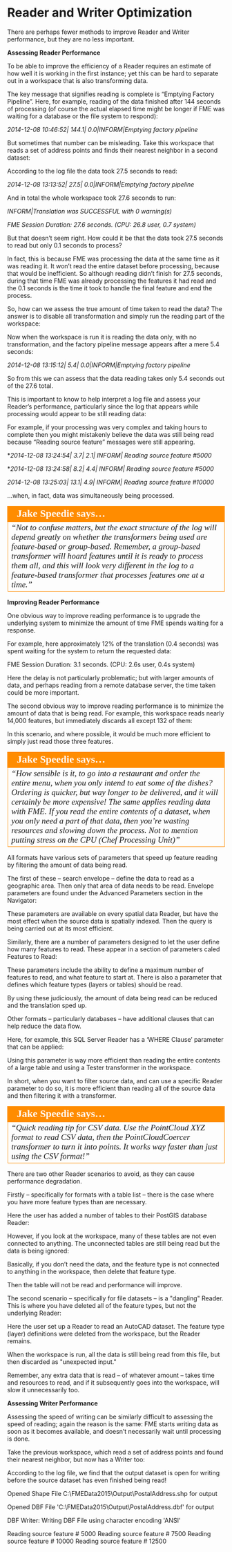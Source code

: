 # Reader and Writer Optimization

There are perhaps fewer methods to improve Reader and Writer performance, but they are no less important.

**Assessing Reader Performance**

To be able to improve the efficiency of a Reader requires an estimate of how well it is working in the first instance; yet this can be hard to separate out in a workspace that is also transforming data.

The key message that signifies reading is complete is “Emptying Factory Pipeline”. Here, for example, reading of the data finished after 144 seconds of processing (of course the actual elapsed time might be longer if FME was waiting for a database or the file system to respond):

*2014-12-08 10:46:52| 144.1| 0.0|INFORM|Emptying factory pipeline*

But sometimes that number can be misleading. Take this workspace that reads a set of address points and finds their nearest neighbor in a second dataset:

According to the log file the data took 27.5 seconds to read:

*2014-12-08 13:13:52| 27.5| 0.0|INFORM|Emptying factory pipeline*

And in total the whole workspace took 27.6 seconds to run:

*INFORM|Translation was SUCCESSFUL with 0 warning(s)*

*FME Session Duration: 27.6 seconds. (CPU: 26.8 user, 0.7 system)*

But that doesn’t seem right. How could it be that the data took 27.5 seconds to read but only 0.1 seconds to process?

In fact, this is because FME was processing the data at the same time as it was reading it. It won’t read the entire dataset before processing, because that would be inefficient. So although reading didn’t finish for 27.5 seconds, during that time FME was already processing the features it had read and the 0.1 seconds is the time it took to handle the final feature and end the process.

So, how can we assess the true amount of time taken to read the data? The answer is to disable all transformation and simply run the reading part of the workspace:

Now when the workspace is run it is reading the data only, with no transformation, and the factory pipeline message appears after a mere 5.4 seconds:

*2014-12-08 13:15:12| 5.4| 0.0|INFORM|Emptying factory pipeline*

So from this we can assess that the data reading takes only 5.4 seconds out of the 27.6 total.

This is important to know to help interpret a log file and assess your Reader’s performance, particularly since the log that appears while processing would appear to be still reading data:

For example, if your processing was very complex and taking hours to complete then you might mistakenly believe the data was still being read because “Reading source feature” messages were still appearing.

**2014-12-08 13:24:54| 3.7| 2.1| INFORM| Reading source feature #5000*

**2014-12-08 13:24:58| 8.2| 4.4| INFORM| Reading source feature #5000*

*2014-12-08 13:25:03| 13.1| 4.9| INFORM| Reading source feature #10000*

...when, in fact, data was simultaneously being processed.

<table style="border-spacing: 0px">
<tr>
<td style="vertical-align:middle;background-color:darkorange;border: 2px solid darkorange">
<i class="fa fa-quote-left fa-lg fa-pull-left fa-fw" style="color:white;padding-right: 12px;vertical-align:text-top"></i>
<span style="color:white;font-size:x-large;font-weight: bold;font-family:serif">Jake Speedie says…</span>
</td>
</tr>

<tr>
<td style="border: 1px solid darkorange">
<span style="font-family:serif; font-style:italic; font-size:larger">
“Not to confuse matters, but the exact structure of the log will depend
greatly on whether the transformers being used are feature-based or
group-based.
Remember, a group-based transformer will hoard features until it is ready to process
them all, and this will look very different in the log to a feature-based transformer that
processes features one at a time.”
</span>
</td>
</tr>
</table>

**Improving Reader Performance**

One obvious way to improve reading performance is to upgrade the underlying system to minimize the amount of time FME spends waiting for a response.

For example, here approximately 12% of the translation (0.4 seconds) was spent waiting for the system to return the requested data:

FME Session Duration: 3.1 seconds. (CPU: 2.6s user, 0.4s system)

Here the delay is not particularly problematic; but with larger amounts of data, and perhaps reading from a remote database server, the time taken could be more important.

The second obvious way to improve reading performance is to minimize the amount of data that is being read. For example, this workspace reads nearly 14,000 features, but immediately discards all except 132 of them:

In this scenario, and where possible, it would be much more efficient to simply just read those three features.

<table style="border-spacing: 0px">
<tr>
<td style="vertical-align:middle;background-color:darkorange;border: 2px solid darkorange">
<i class="fa fa-quote-left fa-lg fa-pull-left fa-fw" style="color:white;padding-right: 12px;vertical-align:text-top"></i>
<span style="color:white;font-size:x-large;font-weight: bold;font-family:serif">Jake Speedie says…</span>
</td>
</tr>

<tr>
<td style="border: 1px solid darkorange">
<span style="font-family:serif; font-style:italic; font-size:larger">
“How sensible is it, to go into a restaurant and order the entire menu,
when you only intend to eat some of the dishes? Ordering is quicker, but
way longer to be delivered, and it will certainly be more expensive!
The same applies reading data with FME. If you read the entire contents of a dataset,
when you only need a part of that data, then you’re wasting resources and slowing down
the process. Not to mention putting stress on the CPU (Chef Processing Unit)”
</span>
</td>
</tr>
</table>

All formats have various sets of parameters that speed up feature reading by filtering the amount of data being read.

The first of these – search envelope – define the data to read as a geographic area. Then only that area of data needs to be read. Envelope parameters are found under the Advanced Parameters section in the Navigator:

These parameters are available on every spatial data Reader, but have the most effect when the source data is spatially indexed. Then the query is being carried out at its most efficient.

Similarly, there are a number of parameters designed to let the user define how many features to read. These appear in a section of parameters caled Features to Read:

These parameters include the ability to define a maximum number of features to read, and what feature to start at. There is also a parameter that defines which feature types (layers or tables) should be read.

By using these judiciously, the amount of data being read can be reduced and the translation sped up.

Other formats – particularly databases – have additional clauses that can help reduce the data flow.

Here, for example, this SQL Server Reader has a ‘WHERE Clause’ parameter that can be applied:

Using this parameter is way more efficient than reading the entire contents of a large table and using a Tester transformer in the workspace.

In short, when you want to filter source data, and can use a specific Reader parameter to do so, it is more efficient than reading all of the source data and then filtering it with a transformer.

<table style="border-spacing: 0px">
<tr>
<td style="vertical-align:middle;background-color:darkorange;border: 2px solid darkorange">
<i class="fa fa-quote-left fa-lg fa-pull-left fa-fw" style="color:white;padding-right: 12px;vertical-align:text-top"></i>
<span style="color:white;font-size:x-large;font-weight: bold;font-family:serif">Jake Speedie says…</span>
</td>
</tr>

<tr>
<td style="border: 1px solid darkorange">
<span style="font-family:serif; font-style:italic; font-size:larger">
“Quick reading tip for CSV data.
Use the PointCloud XYZ format to read CSV data, then the
PointCloudCoercer transformer to turn it into points. It works way faster than just using
the CSV format!”
</span>
</td>
</tr>
</table>

There are two other Reader scenarios to avoid, as they can cause performance degradation.

Firstly – specifically for formats with a table list – there is the case where you have more feature types than are necessary.

Here the user has added a number of tables to their PostGIS database Reader:

 
However, if you look at the workspace, many of these tables are not even connected to anything. The unconnected tables are still being read but the data is being ignored:

Basically, if you don’t need the data, and the feature type is not connected to anything in the workspace, then delete that feature type.

Then the table will not be read and performance will improve.

The second scenario – specifically for file datasets – is a "dangling" Reader. This is where you have deleted all of the feature types, but not the underlying Reader:

Here the user set up a Reader to read an AutoCAD dataset. The feature type (layer) definitions were deleted from the workspace, but the Reader remains.

When the workspace is run, all the data is still being read from this file, but then discarded as "unexpected input."

Remember, any extra data that is read – of whatever amount – takes time and resources to read, and if it subsequently goes into the workspace, will slow it unnecessarily too.

**Assessing Writer Performance**

Assessing the speed of writing can be similarly difficult to assessing the speed of reading; again the reason is the same: FME starts writing data as soon as it becomes available, and doesn’t necessarily wait until processing is done.

Take the previous workspace, which read a set of address points and found their nearest neighbor, but now has a Writer too:

According to the log file, we find that the output dataset is open for writing before the source dataset has even finished being read!

Opened Shape File C:\FMEData2015\Output\PostalAddress.shp for output

Opened DBF File 'C:\FMEData2015\Output\PostalAddress.dbf' for output

DBF Writer: Writing DBF File using character encoding 'ANSI'

Reading source feature # 5000
Reading source feature # 7500
Reading source feature # 10000
Reading source feature # 12500